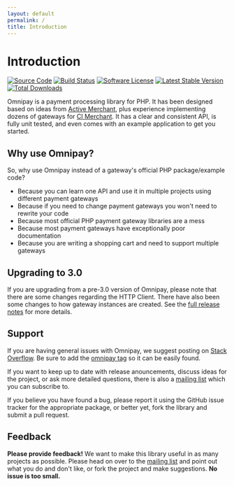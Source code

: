 ```yaml
---
layout: default
permalink: /
title: Introduction
---
```


Introduction
============

[![Source Code](//img.shields.io/badge/source-league/omnipay-blue.svg?style=flat-square)](https://github.com/thephpleague/omnipay)
[![Build Status](https://img.shields.io/travis/thephpleague/omnipay-common/master.svg?style=flat-square)](https://travis-ci.org/thephpleague/omnipay-common)
[![Software License](https://img.shields.io/badge/license-MIT-brightgreen.svg?style=flat-square)](//github.com/thephpleague/omnipay/blob/master/LICENSE)
[![Latest Stable Version](https://img.shields.io/packagist/v/omnipay/common.svg?style=flat-square)](https://packagist.org/packages/omnipay/common)
[![Total Downloads](https://poser.pugx.org/omnipay/common/d/total.png)](https://packagist.org/packages/omnipay/common)

Omnipay is a payment processing library for PHP. It has been designed based on
ideas from [Active Merchant](//activemerchant.org/), plus experience implementing
dozens of gateways for [CI Merchant](https://github.com/expressodev/ci-merchant). It has a clear and consistent API,
is fully unit tested, and even comes with an example application to get you started.

## Why use Omnipay?

So, why use Omnipay instead of a gateway's official PHP package/example code?

- Because you can learn one API and use it in multiple projects using different payment gateways
- Because if you need to change payment gateways you won't need to rewrite your code
- Because most official PHP payment gateway libraries are a mess
- Because most payment gateways have exceptionally poor documentation
- Because you are writing a shopping cart and need to support multiple gateways

## Upgrading to 3.0

If you are upgrading from a pre-3.0 version of Omnipay, please note that there are some changes regarding the HTTP Client.
There have also been some changes to how gateway instances are created. See the [full release notes](/changelog/) for more details.

## Support

If you are having general issues with Omnipay, we suggest posting on
[Stack Overflow](//stackoverflow.com/). Be sure to add the
[omnipay tag](//stackoverflow.com/questions/tagged/omnipay) so it can be easily found.

If you want to keep up to date with release anouncements, discuss ideas for the project,
or ask more detailed questions, there is also a [mailing list](https://groups.google.com/forum/#!forum/omnipay) which
you can subscribe to.

If you believe you have found a bug, please report it using the GitHub issue tracker
for the appropriate package, or better yet, fork the library and submit a pull request.

## Feedback

**Please provide feedback!** We want to make this library useful in as many projects as possible.
Please head on over to the [mailing list](https://groups.google.com/forum/#!forum/omnipay)
and point out what you do and don't like, or fork the project and make suggestions. **No issue is too small.**
